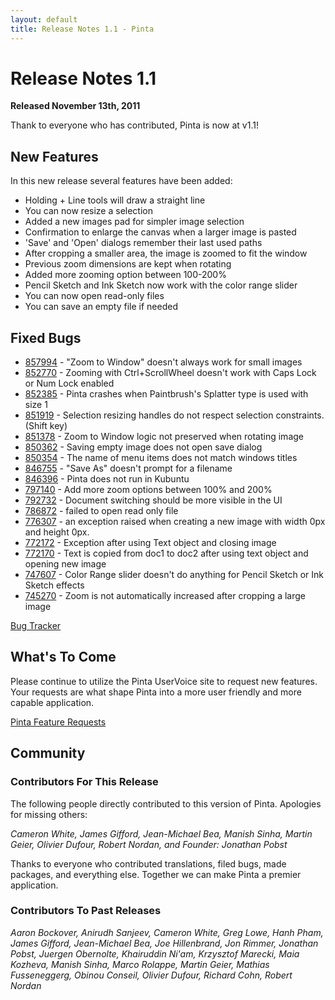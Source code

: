 ```yaml
---
layout: default
title: Release Notes 1.1 - Pinta
---
```

# Release Notes 1.1

**Released November 13th, 2011**

Thank to everyone who has contributed, Pinta is now at v1.1!

## New Features

In this new release several features have been added:
* Holding <Shift> + Line tools will draw a straight line
* You can now resize a selection
* Added a new images pad for simpler image selection
* Confirmation to enlarge the canvas when a larger image is pasted
* 'Save' and 'Open' dialogs remember their last used paths
* After cropping a smaller area, the image is zoomed to fit the window
* Previous zoom dimensions are kept when rotating
* Added more zooming option between 100-200%
* Pencil Sketch and Ink Sketch now work with the color range slider
* You can now open read-only files
* You can save an empty file if needed

## Fixed Bugs

* [857994](https://launchpad.net/bugs/857994) - "Zoom to Window" doesn't always work for small images
* [852770](https://launchpad.net/bugs/852770) - Zooming with Ctrl+ScrollWheel doesn't work with Caps Lock or Num Lock enabled
* [852385](https://launchpad.net/bugs/852385) - Pinta crashes when Paintbrush's Splatter type is used with size 1
* [851919](https://launchpad.net/bugs/851919) - Selection resizing handles do not respect selection constraints. (Shift key)
* [851378](https://launchpad.net/bugs/851378) - Zoom to Window logic not preserved when rotating image
* [850362](https://launchpad.net/bugs/850362) - Saving empty image does not open save dialog
* [850354](https://launchpad.net/bugs/850354) - The name of menu items does not match windows titles
* [846755](https://launchpad.net/bugs/846755) - "Save As" doesn't prompt for a filename
* [846396](https://launchpad.net/bugs/846396) - Pinta does not run in Kubuntu
* [797140](https://launchpad.net/bugs/797140) - Add more zoom options between 100% and 200%
* [792732](https://launchpad.net/bugs/792732) - Document switching should be more visible in the UI
* [786872](https://launchpad.net/bugs/786872) - failed to open read only file
* [776307](https://launchpad.net/bugs/776307) - an exception raised when creating a new image with width 0px and height 0px.
* [772172](https://launchpad.net/bugs/772172) - Exception after using Text object and closing image
* [772170](https://launchpad.net/bugs/772170) - Text is copied from doc1 to doc2 after using text object and opening new image
* [747607](https://launchpad.net/bugs/747607) - Color Range slider doesn't do anything for Pencil Sketch or Ink Sketch effects
* [745270](https://launchpad.net/bugs/745270) - Zoom is not automatically increased after cropping a large image

[Bug Tracker][1]

## What's To Come

Please continue to utilize the Pinta UserVoice site to request new features. Your requests are what shape Pinta into a more user friendly and more capable application.

[Pinta Feature Requests][2]

## Community

### Contributors For This Release
The following people directly contributed to this version of Pinta. Apologies for missing others:

*Cameron White, James Gifford, Jean-Michael Bea, Manish Sinha, Martin Geier, Olivier Dufour, Robert Nordan, and Founder: Jonathan Pobst*

Thanks to everyone who contributed translations, filed bugs, made packages, and everything else. Together we can make Pinta a premier application.

### Contributors To Past Releases

*Aaron Bockover, Anirudh Sanjeev, Cameron White, Greg Lowe, Hanh Pham, James Gifford, Jean-Michael Bea, Joe Hillenbrand, Jon Rimmer, Jonathan Pobst, Juergen Obernolte, Khairuddin Ni'am, Krzysztof Marecki, Maia Kozheva, Manish Sinha, Marco Rolappe, Martin Geier, Mathias Fusseneggerg, Obinou Conseil, Olivier Dufour, Richard Cohn, Robert Nordan*

[1]: https://bugs.launchpad.net/pinta/+bugs
[2]: http://pinta.uservoice.com/
